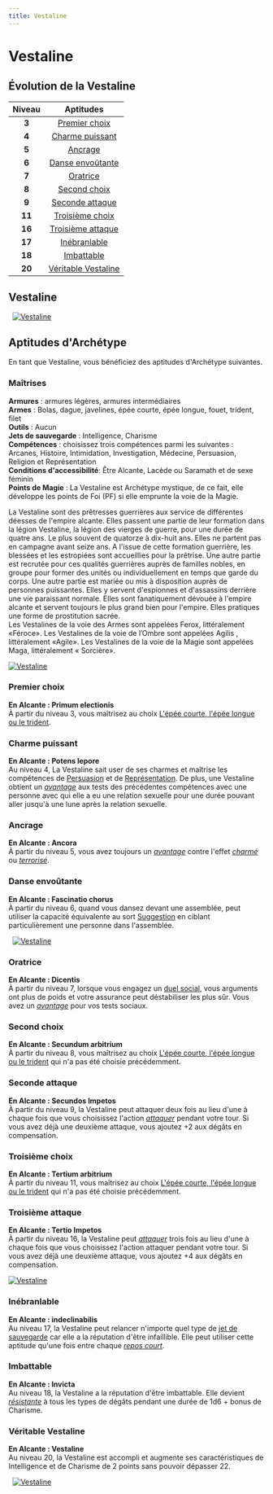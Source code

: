 ```yaml
---
title: Vestaline
---
```

# Vestaline

## Évolution de la Vestaline

|Niveau|Aptitudes|
|:-:|:-:|
|**3**|[Premier choix](#premier-choix)|
|**4**|[Charme puissant](#charme-puissant)|
|**5**|[Ancrage](#ancrage)|
|**6**|[Danse envoûtante](#danse-envoutante)|
|**7**|[Oratrice](#oratrice)|
|**8**|[Second choix](#second-choix)|
|**9**|[Seconde attaque](#seconde-attaque)|
|**11**|[Troisième choix](#troisieme-choix)|
|**16**|[Troisième attaque](#troisieme-attaque)|
|**17**|[Inébranlable](#inebranlable)|
|**18**|[Imbattable](#imbattable)|
|**20**|[Véritable Vestaline](#veritable-vestaline)|

## Vestaline
&nbsp;
[![Vestaline](https://www.douaratil.fr/illustrations/archetype/vestaline1m.png)](https://www.douaratil.fr/illustrations/archetype/vestaline1.jpg)  

## Aptitudes d'Archétype
En tant que Vestaline, vous bénéficiez des aptitudes d'Archétype suivantes.

### Maîtrises
**Armures** :  armures légères, armures intermédiaires  
**Armes** : Bolas, dague, javelines, épée courte, épée longue, fouet, trident, filet  
**Outils** : Aucun    
**Jets de sauvegarde** : Intelligence, Charisme  
**Compétences** : choisissez trois compétences parmi les suivantes : Arcanes, Histoire, Intimidation, Investigation, Médecine, Persuasion, Religion et Représentation  
**Conditions d'accessibilité**: Être Alcante, Lacède ou Saramath et de sexe féminin    
**Points de Magie** : La Vestaline est Archétype mystique, de ce fait, elle développe les points de Foi (PF) si elle emprunte la voie de la Magie.

La Vestaline sont des prêtresses guerrières aux service de différentes déesses de l'empire alcante. Elles passent une partie de leur formation dans la légion Vestaline, la légion des vierges de guerre, pour une durée de quatre ans. Le plus souvent de quatorze à dix-huit ans. Elles ne partent pas en campagne avant seize ans. A l'issue de cette formation guerrière, les blessées et les estropiées sont accueillies pour la prêtrise. Une autre partie est recrutée pour ces qualités guerrières auprès de familles nobles, en groupe pour former des unités ou individuellement en temps que garde du corps. Une autre partie est mariée ou mis à disposition auprès de personnes puissantes. Elles y servent d'espionnes et d'assassins derrière une vie paraissant normale. Elles sont fanatiquement dévouée à l'empire alcante et servent toujours le plus grand bien pour l'empire. Elles pratiques une forme de prostitution sacrée.   
Les Vestalines de la voie des Armes sont appelées Ferox, littéralement «Féroce». Les Vestalines de la voie de l’Ombre sont appelées Agilis , littéralement «Agile». Les Vestalines de la voie de la Magie sont appelées Maga, littéralement « Sorcière».  

[![Vestaline](https://www.douaratil.fr/illustrations/archetype/vestaline2m.png)](https://www.douaratil.fr/illustrations/archetype/vestaline2.jpg)  

### Premier choix   
**En Alcante : Primum electionis**  
À partir du niveau 3, vous maîtrisez au choix [L'épée courte, l'épée longue ou le trident](/equipement/#tableau-des-armes).  

### Charme puissant
**En Alcante : Potens lepore**  
Au niveau 4, La Vestaline sait user de ses charmes et maîtrise les compétences de [Persuasion](/utiliser-les-caracteristiques/persuasion) et de [Représentation](/utiliser-les-caracteristiques/representation). De plus, une Vestaline obtient un [_avantage_](/utiliser-les-caracteristiques/#avantage-et-desavantage) aux tests des précédentes compétences avec une personne avec qui elle a eu une relation sexuelle pour une durée pouvant aller jusqu'à une lune après la relation sexuelle.   

### Ancrage
**En Alcante : Ancora**  
À partir du niveau 5, vous avez toujours un [_avantage_](/utiliser-les-caracteristiques/#avantage-et-desavantage) contre l'effet [_charmé_](/gerer-la-sante-du-personnage/#charme) ou [_terrorisé_](/gerer-la-sante-du-personnage/#terrorise).  

### Danse envoûtante    
**En Alcante : Fascinatio chorus**  
À partir du niveau 6, quand vous dansez devant une assemblée, peut utiliser la capacité équivalente au sort [Suggestion](/grimoire/suggestion) en ciblant particulièrement une personne dans l'assemblée.    

&nbsp;
[![Vestaline](https://www.douaratil.fr/illustrations/archetype/vestaline3m.png)](https://www.douaratil.fr/illustrations/archetype/vestaline3.jpg)  

### Oratrice    
**En Alcante : Dicentis**  
À partir du niveau 7, lorsque vous engagez un [duel social](/passion-honneur-et-interactions-sociales/#honneur-&-interactions-sociales), vous arguments ont plus de poids et votre assurance peut déstabiliser les plus sûr. Vous avez un [_avantage_](/utiliser-les-caracteristiques/#avantage-et-desavantage) pour vos tests sociaux.  

### Second choix   
**En Alcante : Secundum arbitrium**  
À partir du niveau 8, vous maîtrisez au choix [L'épée courte, l'épée longue ou le trident](/equipement/#tableau-des-armes) qui n'a pas été choisie précédemment.  

### Seconde attaque  
**En Alcante : Secundos Impetos**  
À partir du niveau 9, la Vestaline peut attaquer deux fois au lieu d'une à chaque fois que vous choisissez l'action [_attaquer_](/combattre/#attaquer) pendant votre tour. Si vous avez déjà une deuxième attaque, vous ajoutez +2 aux dégâts en compensation.

### Troisième choix   
**En Alcante : Tertium arbitrium**  
À partir du niveau 11, vous maîtrisez au choix [L'épée courte, l'épée longue ou le trident](/equipement/#tableau-des-armes) qui n'a pas été choisie précédemment.  

### Troisième attaque  
**En Alcante : Tertio Impetos**  
À partir du niveau 16, la Vestaline peut [_attaquer_](/combattre/#attaquer) trois fois au lieu d'une à chaque fois que vous choisissez l'action attaquer pendant votre tour. Si vous avez déjà une deuxième attaque, vous ajoutez +4 aux dégâts en compensation.

[![Vestaline](https://www.douaratil.fr/illustrations/archetype/vestaline4m.png)](https://www.douaratil.fr/illustrations/archetype/vestaline4.jpg)  

### Inébranlable   
**En Alcante : indeclinabilis**  
Au niveau 17, la Vestaline peut relancer n'importe quel type de [jet de sauvegarde](/utiliser-les-caracteristiques/#jets-de-sauvegarde) car elle a la réputation d'être infaillible. Elle peut utiliser cette aptitude qu'une fois entre chaque [_repos court_](/gerer-la-sante-du-personnage/#repos-court).

### Imbattable    
**En Alcante : Invicta**  
Au niveau 18, la Vestaline a la réputation d'être imbattable. Elle devient [_résistante_](/combattre/#resistance-et-vulnerabilite-aux-degats) à tous les types de dégâts pendant une durée de 1d6 + bonus de Charisme.  

### Véritable Vestaline  
**En Alcante : Vestaline**  
Au niveau 20, la Vestaline est accompli et augmente ses caractéristiques de Intelligence et de Charisme de 2 points sans pouvoir dépasser 22.

&nbsp;
[![Vestaline](https://www.douaratil.fr/illustrations/archetype/vestaline5m.png)](https://www.douaratil.fr/illustrations/archetype/vestaline5.jpg)  
